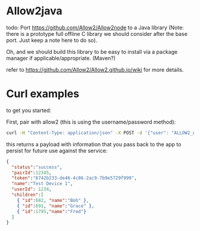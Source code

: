 # Allow2java

todo: Port https://github.com/Allow2/Allow2node to a Java library
(Note: there is a prototype full offline C library we should consider after the base port. Just keep a note here to do so).

Oh, and we should build this library to be easy to install via a package manager if applicable/appropriate. (Maven?)

refer to https://github.com/Allow2/Allow2.github.io/wiki for more details.

# Curl examples

to get you started:

First, pair with allow2 (this is using the username/password method):

```sh
curl -H "Content-Type: application/json" -X POST -d '{"user": "ALLOW2_ACCOUNT_EMAIL", "pass":"ALLOW2_ACCOUNT_PASS", "deviceToken": "jJ5GOIaJ028Ywt6K", "name":"Test Device 1" }' https://app.allow2.com:8443/api/pairDevice
```

this returns a payload with information that you pass back to the app to persist for future use against the service:
```json
{
  "status":"success",
  "pairId":12345,
  "token":"6742b233-de46-4c86-2ac9-7b9e5729f999",
  "name":"Test Device 1",
  "userId": 1234,
  "children":[
    { "id":682, "name":"Bob" },
    { "id":691, "name":"Grace" },
    { "id":1795,"name":"Fred"}
  ]
}
```
